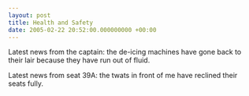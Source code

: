 ```yaml
---
layout: post
title: Health and Safety
date: 2005-02-22 20:52:00.000000000 +00:00
---
```

Latest news from the captain: the de-icing machines have gone back to their
lair because they have run out of fluid.

Latest news from seat 39A: the twats in front of me have reclined their
seats fully.
